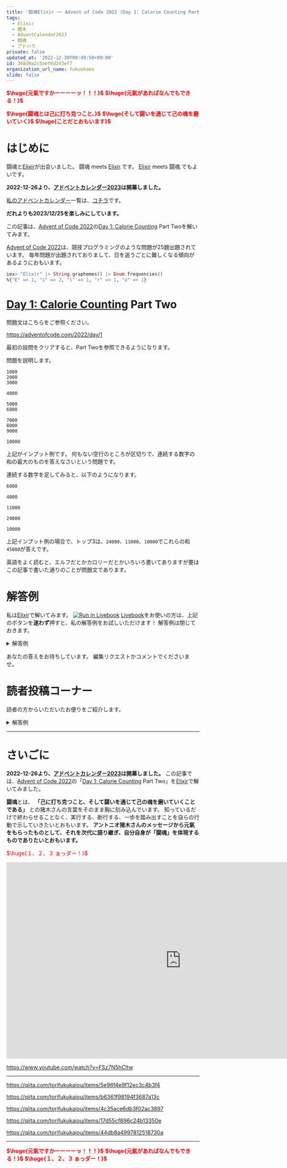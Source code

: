 ```yaml
---
title: '闘魂Elixir ── Advent of Code 2022 (Day 1: Calorie Counting Part Two)をElixirで楽しむ'
tags:
  - Elixir
  - 猪木
  - AdventCalendar2023
  - 闘魂
  - アドハラ
private: false
updated_at: '2022-12-30T00:49:50+09:00'
id: 368d9a2c5aef6d243ef7
organization_url_name: fukuokaex
slide: false
---
```

<b><font color="red">$\huge{元氣ですかーーーーッ！！！}$</font></b>
<b><font color="red">$\huge{元氣があればなんでもできる！}$</font></b>

<b><font color="red">$\huge{闘魂とは己に打ち克つこと、}$</font></b>
<b><font color="red">$\huge{そして闘いを通じて己の魂を磨いていく}$</font></b>
<b><font color="red">$\huge{ことだとおもいます}$</font></b>



# はじめに

闘魂と[Elixir](https://elixir-lang.org/)が出会いました。
闘魂 meets [Elixir](https://elixir-lang.org/).です。
[Elixir](https://elixir-lang.org/) meets 闘魂.でもよいです。

**2022-12-26より、[アドベントカレンダー2023](https://qiita.com/tags/adventcalendar2023)は開幕しました。**

[私のアドベントカレンダー](https://docs.google.com/spreadsheets/d/1HQvFjagQLRPjOYAjDVzWp9S4b8dKixxvvaz_TtbZWto/edit#gid=156122552)一覧は、[コチラ](https://docs.google.com/spreadsheets/d/1HQvFjagQLRPjOYAjDVzWp9S4b8dKixxvvaz_TtbZWto/edit#gid=156122552)です。

**だれよりも2023/12/25を楽しみにしています。**

この記事は、[Advent of Code 2022](https://adventofcode.com/2022)の[Day 1: Calorie Counting](https://adventofcode.com/2022/day/1) Part Twoを解いてみます。

[Advent of Code 2022](https://adventofcode.com/2022)は、競技プログラミングのような問題が25題出題されています。
毎年問題が出題されておりまして、日を追うごとに難しくなる傾向があるようにおもいます。

```elixir
iex> "Elixir" |> String.graphemes() |> Enum.frequencies()
%{"E" => 1, "i" => 2, "l" => 1, "r" => 1, "x" => 1}
```



# [Day 1: Calorie Counting](https://adventofcode.com/2022/day/1) Part Two

問題文はこちらをご参照ください。

https://adventofcode.com/2022/day/1

最初の設問をクリアすると、Part Twoを参照できるようになります。

問題を説明します。

```
1000
2000
3000

4000

5000
6000

7000
8000
9000

10000
```

上記がインプット例です。
何もない空行のところが区切りで、連続する数字の和の最大のものを答えなさいという問題です。

連続する数字を足してみると、以下のようになります。

```
6000

4000

11000

24000

10000
```

上記インプット例の場合で、トップ3は、`24000`、`11000`、`10000`でこれらの和`45000`が答えです。

英語をよく読むと、エルフだとかカロリーだとかいろいろ書いてありますが要はこの記事で書いた通りのことが問題文であります。


# 解答例

私は[Elixir](https://elixir-lang.org/)で解いてみます。
[![Run in Livebook](https://livebook.dev/badge/v1/black.svg)](https://livebook.dev/run?url=https%3A%2F%2Fgithub.com%2FTORIFUKUKaiou%2Flivebooks%2Fblob%2Fmain%2Fadvent_of_code%2F2022%2Findex.livemd)
[Livebook](https://livebook.dev/)をお使いの方は、上記のボタンを**迷わず**押すと、私の解答例をお試しいただけます！
解答例は閉じておきます。


<details><summary>解答例</summary><div>

## 私

```elixir
input = """
1000
2000
3000

4000

5000
6000

7000
8000
9000

10000
"""

f = fn 
  "" -> ""
  s -> String.to_integer(s)
end

sum = fn 
  [""] -> 0
  list -> Enum.sum(list)
end

input
|> String.split("\n")
|> Enum.map(f)
|> Enum.chunk_by(& &1 == "")
|> Enum.map(sum)
|> Enum.sort(:desc)
|> Enum.take(3)
|> Enum.sum()
```

</div></details>

あなたの答えをお待ちしています。
編集リクエストかコメントでくださいませ。




# 読者投稿コーナー

読者の方からいただいたお便りをご紹介します。

<details><summary>解答例</summary><div>

まだありません。

</div></details>







---

# さいごに

**2022-12-26より、[アドベントカレンダー2023](https://qiita.com/tags/adventcalendar2023)は開幕しました。**
この記事では、[Advent of Code 2022](https://adventofcode.com/2022)の「[Day 1: Calorie Counting](https://adventofcode.com/2022/day/1) Part Two」を[Elixir](https://elixir-lang.org/)で解いてみました。


**闘魂**とは、 **「己に打ち克つこと、そして闘いを通じて己の魂を磨いていくことである」** との猪木さんの言葉をそのまま胸に刻み込んでいます。
知っているだけで終わらせることなく、実行する、断行する、一歩を踏み出すことを自らの行動で示していきたいとおもいます。
**アントニオ猪木さんのメッセージから元氣をもらったものとして、それを次代に語り継ぎ、自分自身が「闘魂」を体現するものでありたいとおもいます。**

<font color="red">$\huge{１、２、３ ぁっダー！}$</font>


<iframe width="910" height="512" src="https://www.youtube.com/embed/AWxwmqzbOaw" title="燃える闘魂 アントニオ猪木  追悼VTR" frameborder="0" allow="accelerometer; autoplay; clipboard-write; encrypted-media; gyroscope; picture-in-picture" allowfullscreen></iframe>

https://www.youtube.com/watch?v=FSz7N5hCltw

---

https://qiita.com/torifukukaiou/items/5e96f4e9f12ec3c4b3f4

https://qiita.com/torifukukaiou/items/b6361f98194f3687a13c

https://qiita.com/torifukukaiou/items/4c35ace6db3f02ac3897

https://qiita.com/torifukukaiou/items/17d55cf896c24b13350e

https://qiita.com/torifukukaiou/items/44db8a4997812518730a




---

<b><font color="red">$\huge{元氣ですかーーーーッ！！！}$</font></b>
<b><font color="red">$\huge{元氣があればなんでもできる！}$</font></b>
<b><font color="red">$\huge{１、２、３ ぁっダー！}$</font></b>

